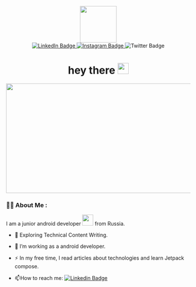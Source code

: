 <div id="header" align="center">
  <img src="https://media.giphy.com/media/llarwdtFqG63IlqUR1/giphy.gif" width="100"/>
  
  <div id="badges">
   
  <a href="https://www.linkedin.com/in/alexandr-rondirev-ilinskiy-24785115b/">
    <img src="https://img.shields.io/badge/LinkedIn-blue?style=for-the-badge&logo=linkedin&logoColor=white" alt="LinkedIn Badge"/>
  </a>
  <a href="https://www.instagram.com/citizen_of_makondo/">
    <img src="https://img.shields.io/badge/Instagram-red?logo=intagram&logoColor=white&style=for-the-badge" alt="Instagram Badge"/>
  </a>
  <https://twitter.com/from_makondo">
    <img src="https://img.shields.io/badge/Twitter-blue?style=for-the-badge&logo=twitter&logoColor=white" alt="Twitter Badge"/>
  </a>
</div>
                                                                                                                             <img src="https://komarev.com/ghpvc/?username=citizen-of-makondo&style=flat-square&color=blue" alt=""/>
                                                                                                                             <h1>
  hey there
  <img src="https://media.giphy.com/media/hvRJCLFzcasrR4ia7z/giphy.gif" width="30px"/>
</h1>
<div align="center">
  <img src="https://media.giphy.com/media/dWesBcTLavkZuG35MI/giphy.gif" width="600" height="300"/>
</div>
</div>
                                                                                                
 ### :man_technologist: About Me :
 I am a junior android developer <img src="https://media.giphy.com/media/WUlplcMpOCEmTGBtBW/giphy.gif" width="30"> from Russia.
                                                                                                           

- :seedling: Exploring Technical Content Writing.
                                                                                                           
- :telescope: I’m working as a android developer.
                                                                                                           
- :zap: In my free time, I read articles about technologies and learn Jetpack compose.

- :mailbox:How to reach me: [![Linkedin Badge](https://img.shields.io/badge/LinkedIn-blue?logo=linkedin&logoColor=white)](https://www.linkedin.com/in/alexandr-rondirev-ilinskiy-24785115b)

